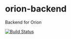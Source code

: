 # orion-backend
Backend for Orion

[![Build Status](https://travis-ci.org/samdolt/orion-backend.svg?branch=master)](https://travis-ci.org/samdolt/orion-backend)
